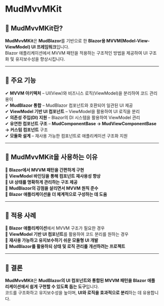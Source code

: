 # MudMvvMKit

## 📌 MudMvvMKit란?
**MudMvvMKit**은 **MudBlazor**를 기반으로 한 **Blazor용 MVVM(Model-View-ViewModel) UI 프레임워크**입니다.  
Blazor 애플리케이션에서 MVVM 패턴을 적용하는 구조적인 방법을 제공하여 UI 구조화 및 유지보수성을 향상시킵니다.

---

## 🔹 주요 기능
✔ **MVVM 아키텍처** – UI(View)와 비즈니스 로직(ViewModel)을 분리하여 코드 관리 용이  
✔ **MudBlazor 통합** – MudBlazor 컴포넌트와 호환되어 일관된 UI 제공  
✔ **ViewModel 기반 UI 컴포넌트** – ViewModel을 활용하여 UI 로직을 분리  
✔ **의존성 주입(DI) 지원** – Blazor의 DI 시스템을 활용하여 ViewModel 관리  
✔ **유연한 컴포넌트 구조** – **MudComponentBase → MudViewComponentBase → 커스텀 컴포넌트** 구조  
✔ **모듈화 설계** – 재사용 가능한 컴포넌트로 애플리케이션 구조화 지원  

---

## 🔹 MudMvvMKit을 사용하는 이유
🔹 **Blazor에서 MVVM 패턴을 간편하게 구현**  
🔹 **ViewModel 바인딩을 통해 컴포넌트 재사용성 향상**  
🔹 **UI 상태를 명확하게 관리하는 구조 제공**  
🔹 **MudBlazor의 강점을 살리면서 MVVM 원칙 준수**  
🔹 **Blazor 애플리케이션을 더 체계적으로 구성하는 데 도움**  

---

## 🔹 적용 사례
🚀 **Blazor 애플리케이션**에서 MVVM 구조가 필요한 경우  
🚀 **ViewModel 기반 UI 컴포넌트**를 활용하여 코드 분리를 원하는 경우  
🚀 **재사용 가능하고 유지보수하기 쉬운 모듈형 UI 개발**  
🚀 **MudBlazor를 활용하되 상태 및 로직 관리를 개선하려는 프로젝트**  

---

## 📢 결론
**MudMvvMKit**은 **MudBlazor의 UI 컴포넌트와 통합된 MVVM 패턴을 Blazor 애플리케이션에서 쉽게 구현할 수 있도록 돕는 도구**입니다.  
코드를 구조화하고 유지보수성을 높이며, **UI와 로직을 효과적으로 분리**하는 데 유용합니다.

